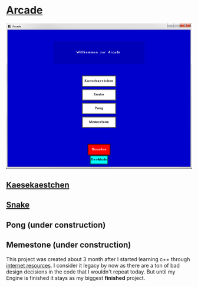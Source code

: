 # [Arcade](https://github.com/Conqueror933/Arcade)
<img src="ArcadeMainMenu.PNG?raw=true"/><br/>

## [Kaesekaestchen](/kaesekaestchen_page)
## [Snake](/snake_page)
## Pong (under construction)
## Memestone (under construction)

This project was created about 3 month after I started learning c++ through [internet resources](https://www.youtube.com/watch?v=PwuIEMUFUnQ&list=PLqCJpWy5FohcehaXlCIt8sVBHBFFRVWsx&index=1). I consider it legacy by now as there are a ton of bad design decisions in the code that I wouldn't repeat today. But until my Engine is finished it stays as my biggest __finished__ project.
